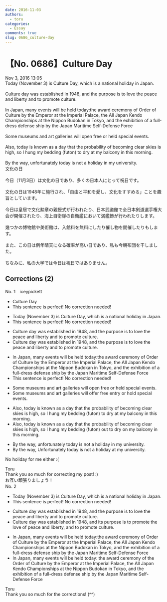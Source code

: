 ```yaml
---
date: 2016-11-03
authors:
  - toru
categories:
  - Essay
comments: true
slug: 0686_culture-day
---
```


# 【No. 0686】Culture Day
<div class="date">Nov 3, 2016 13:05</div>
<div id="post"><div id="body_show_ori">
Today (November 3) is Culture Day, which is a national holiday in Japan.<br/><br/>Culture day was established in 1948, and the purpose is to love the peace and liberty and to promote culture.<br/><br/>In Japan, many events will be held today:the award ceremony of Order of Culture by the Emperor at the Imperial Palace, the All Japan Kendo Championships at the Nippon Budokan in Tokyo, and the exhibition of a full-dress defense ship by the Japan Maritime Self-Defense Force<br/><br/>Some museums and art galleries will open free or held special events.<br/><br/>Also, today is known as a day that the probability of becoming clear skies is high, so I hung my bedding (futon) to dry at my balcony in this morning.<br/><br/>By the way, unfortunately today is not a holiday in my university.
</div></div>

<!-- more -->

<div id="post_ja"><div id="body_show_mo">
文化の日<br/><br/>今日（11月3日）は文化の日であり、多くの日本人にとって祝日です。<br/><br/>文化の日は1948年に施行され、「自由と平和を愛し、文化をすすめる」ことを趣旨としています。<br/><br/>今日は皇居で文化勲章の親授式が行われたり、日本武道館で全日本剣道選手権大会が開催されたり、海上自衛隊の自衛艦において満艦飾が行われたりします。<br/><br/>幾つかの博物館や美術館は、入館料を無料にしたり催し物を開催したりもします。<br/><br/>また、この日は例年晴天になる確率が高い日であり、私も今朝布団を干しました。<br/><br/>ちなみに、私の大学では今日は祝日ではありません。
</div></div>

## Corrections (2)
<div id="block"><div class="first_name"> No. 1　<span class="just_name">iceypickett</span></div><div id="block2">
<ul class="correction_field">
<li class="incorrect">Culture Day</li>
<li class="corrected perfect">This sentence is perfect! No correction needed!</li>
</ul>
<ul class="correction_field">
<li class="incorrect">Today (November 3) is Culture Day, which is a national holiday in Japan.</li>
<li class="corrected perfect">This sentence is perfect! No correction needed!</li>
</ul>
<ul class="correction_field">
<li class="incorrect">Culture day was established in 1948, and the purpose is to love the peace and liberty and to promote culture.</li>
<li class="corrected correct">
Culture day was established in 1948, and the purpose is to love<span class="f_blue"><span class="sline"> the</span></span> peace and liberty and to promote culture.
</li>
</ul>
<ul class="correction_field">
<li class="incorrect">In Japan, many events will be held today:the award ceremony of Order of Culture by the Emperor at the Imperial Palace, the All Japan Kendo Championships at the Nippon Budokan in Tokyo, and the exhibition of a full-dress defense ship by the Japan Maritime Self-Defense Force</li>
<li class="corrected perfect">This sentence is perfect! No correction needed!</li>
</ul>
<ul class="correction_field">
<li class="incorrect">Some museums and art galleries will open free or held special events.</li>
<li class="corrected correct">
Some museums and art galleries will <span class="f_red">offer </span>free <span class="f_red">entry </span>or h<span class="f_red">o</span>ld special events.
</li>
</ul>
<ul class="correction_field">
<li class="incorrect">Also, today is known as a day that the probability of becoming clear skies is high, so I hung my bedding (futon) to dry at my balcony in this morning.</li>
<li class="corrected correct">
Also, <span class="sline"><span class="f_blue">today is known as a day that</span></span> the probability of <span class="sline">becoming</span> clear skies is high, so I hung my bedding (futon) <span class="f_red">out </span>to dry<span class="f_red"> on</span> my balcony<span class="sline"><span class="f_blue"> in </span></span>this morning.
</li>
</ul>
<ul class="correction_field">
<li class="incorrect">By the way, unfortunately today is not a holiday in my university.</li>
<li class="corrected correct">
<span class="sline"><span class="f_blue">By the way,</span></span> <span class="f_red">U</span>nfortunately today is not a holiday <span class="f_red">at</span> my university.
</li>
</ul>
<p class="comment_small">
 No holiday for me either :(
</p>

</div><div class="name"><span class="just_name">Toru</span><br>
Thank you so much for correcting my post! :)<br/>お互い頑張りましょう！
</div>
</div>
<div id="block"><div class="first_name"> No. 2　<span class="just_name"></span></div><div id="block2">
<ul class="correction_field">
<li class="incorrect">Today (November 3) is Culture Day, which is a national holiday in Japan.</li>
<li class="corrected perfect">This sentence is perfect! No correction needed!</li>
</ul>
<ul class="correction_field">
<li class="incorrect">Culture day was established in 1948, and the purpose is to love the peace and liberty and to promote culture.</li>
<li class="corrected correct">
Culture day was established in 1948, and <span class="f_blue">its</span> purpose is to <span class="f_blue">promote the</span> love <span class="f_blue">of</span> peace and liberty<span class="f_blue">,</span> and to promote culture.
</li>
</ul>
<ul class="correction_field">
<li class="incorrect">In Japan, many events will be held today:the award ceremony of Order of Culture by the Emperor at the Imperial Palace, the All Japan Kendo Championships at the Nippon Budokan in Tokyo, and the exhibition of a full-dress defense ship by the Japan Maritime Self-Defense Force</li>
<li class="corrected correct">
In Japan, many events will be held today: the award ceremony of <span class="f_blue">the</span> Order of Culture by the Emperor at the Imperial Palace, the All Japan Kendo Championships at the Nippon Budokan in Tokyo, and the exhibition of a full-dress defense ship by the Japan Maritime Self-Defense Force
</li>
</ul>
</div><div class="name"><span class="just_name">Toru</span><br>
Thank you so much for the corrections! (^^)
</div>
</div>
